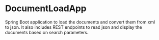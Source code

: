 # DocumentLoadApp
Spring Boot application to load the documents and convert them from xml to json. It also includes REST endpoints to read json and display the documents based on search parameters.
